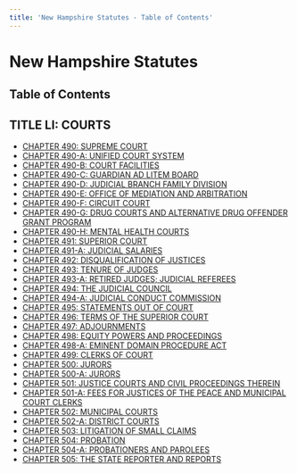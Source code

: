 ```yaml
---
title: 'New Hampshire Statutes - Table of Contents'
---
```


New Hampshire Statutes
======================

Table of Contents
-----------------

TITLE LI: COURTS
----------------

-   [CHAPTER 490: SUPREME COURT](490.html)
-   [CHAPTER 490-A: UNIFIED COURT SYSTEM](490-A.html)
-   [CHAPTER 490-B: COURT FACILITIES](490-B.html)
-   [CHAPTER 490-C: GUARDIAN AD LITEM BOARD](490-C.html)
-   [CHAPTER 490-D: JUDICIAL BRANCH FAMILY DIVISION](490-D.html)
-   [CHAPTER 490-E: OFFICE OF MEDIATION AND ARBITRATION](490-E.html)
-   [CHAPTER 490-F: CIRCUIT COURT](490-F.html)
-   [CHAPTER 490-G: DRUG COURTS AND ALTERNATIVE DRUG OFFENDER GRANT
    PROGRAM](490-G.html)
-   [CHAPTER 490-H: MENTAL HEALTH COURTS](490-H.html)
-   [CHAPTER 491: SUPERIOR COURT](491.html)
-   [CHAPTER 491-A: JUDICIAL SALARIES](491-A.html)
-   [CHAPTER 492: DISQUALIFICATION OF JUSTICES](492.html)
-   [CHAPTER 493: TENURE OF JUDGES](493.html)
-   [CHAPTER 493-A: RETIRED JUDGES; JUDICIAL REFEREES](493-A.html)
-   [CHAPTER 494: THE JUDICIAL COUNCIL](494.html)
-   [CHAPTER 494-A: JUDICIAL CONDUCT COMMISSION](494-A.html)
-   [CHAPTER 495: STATEMENTS OUT OF COURT](495.html)
-   [CHAPTER 496: TERMS OF THE SUPERIOR COURT](496.html)
-   [CHAPTER 497: ADJOURNMENTS](497.html)
-   [CHAPTER 498: EQUITY POWERS AND PROCEEDINGS](498.html)
-   [CHAPTER 498-A: EMINENT DOMAIN PROCEDURE ACT](498-A.html)
-   [CHAPTER 499: CLERKS OF COURT](499.html)
-   [CHAPTER 500: JURORS](500.html)
-   [CHAPTER 500-A: JURORS](500-A.html)
-   [CHAPTER 501: JUSTICE COURTS AND CIVIL PROCEEDINGS THEREIN](501.html)
-   [CHAPTER 501-A: FEES FOR JUSTICES OF THE PEACE AND MUNICIPAL COURT
    CLERKS](501-A.html)
-   [CHAPTER 502: MUNICIPAL COURTS](502.html)
-   [CHAPTER 502-A: DISTRICT COURTS](502-A.html)
-   [CHAPTER 503: LITIGATION OF SMALL CLAIMS](503.html)
-   [CHAPTER 504: PROBATION](504.html)
-   [CHAPTER 504-A: PROBATIONERS AND PAROLEES](504-A.html)
-   [CHAPTER 505: THE STATE REPORTER AND REPORTS](505.html)
